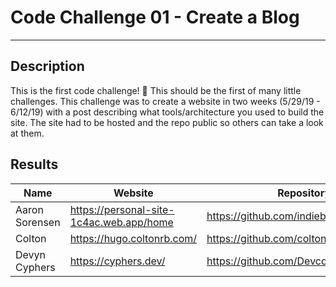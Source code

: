 # Code Challenge 01 - Create a Blog
---
## Description
This is the first code challenge! 🎉 This should be the first of many little challenges. This challenge was to create a website in two weeks (5/29/19 - 6/12/19) with a post describing what tools/architecture you used to build the site. The site had to be hosted and the repo public so others can take a look at them.

## Results
| Name           	| Website                                  	| Repository                             	|
|----------------	|------------------------------------------	|----------------------------------------	|
| Aaron Sorensen 	| https://personal-site-1c4ac.web.app/home 	| https://github.com/indiebash/blog      	|
| Colton         	| https://hugo.coltonrb.com/               	| https://github.com/coltonrb/hugo-blog  	|
| Devyn Cyphers  	| https://cyphers.dev/                     	| https://github.com/Devcon4/cyphers.dev 	|